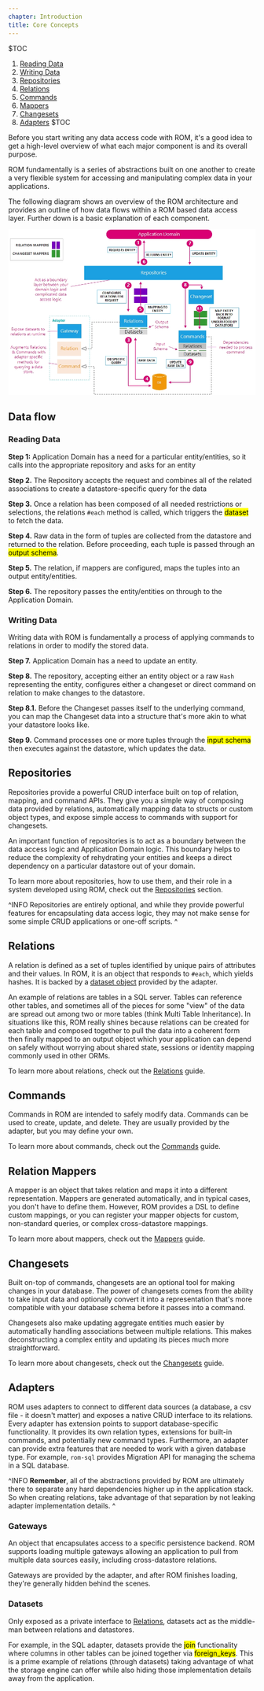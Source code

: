 ```yaml
---
chapter: Introduction
title: Core Concepts
---
```


$TOC
  1. [Reading Data](#reading-data)
  2. [Writing Data](#writing-data)
  3. [Repositories](#repositories)
  4. [Relations](#relations)
  5. [Commands](#commands)
  6. [Mappers](#relation-mappers)
  7. [Changesets](#changesets)
  8. [Adapters](#adapters)
$TOC

Before you start writing any data access code with ROM, it's a good idea to
get a high-level overview of what each major component is and its overall
purpose.

ROM fundamentally is a series of abstractions built on one another to create
a very flexible system for accessing and manipulating complex data in your
applications.

The following diagram shows an overview of the ROM architecture and provides an
outline of how data flows within a ROM based data access layer. Further down
is a basic explanation of each component.

![ROM Design Overview](images/rom-overview.jpg)

## Data flow

### Reading Data

**Step 1:** Application Domain has a need for a particular entity/entities, so it
            calls into the appropriate repository and asks for an entity

**Step 2.** The Repository accepts the request and combines all of the
            related associations to create a datastore-specific query
            for the data

**Step 3.** Once a relation has been composed of all needed restrictions or
            selections, the relations `#each` method is called, which triggers
            the <mark>dataset</mark> to fetch the data.

**Step 4.** Raw data in the form of tuples are collected from the datastore and
            returned to the relation. Before proceeding, each tuple is passed
            through an <mark>output schema</mark>.

**Step 5.** The relation, if mappers are configured, maps the tuples into an
            output entity/entities.

**Step 6.** The repository passes the entity/entities on through to the
            Application Domain.

### Writing Data

Writing data with ROM is fundamentally a process of applying commands to relations
in order to modify the stored data.

**Step 7.** Application Domain has a need to update an entity.

**Step 8.** The repository, accepting either an entity object or a raw `Hash`
            representing the entity, configures either a changeset or direct
            command on relation to make changes to the datastore.

**Step 8.1.** Before the Changeset passes itself to the underlying command, you
              can map the Changeset data into a structure that's more akin to what
              your datastore looks like.

**Step 9.** Command processes one or more tuples through the
            <mark>input schema</mark> then executes against the datastore, which
            updates the data.


## Repositories

Repositories provide a powerful CRUD interface built on top of relation,
mapping, and command APIs. They give you a simple way of composing data
provided by relations, automatically mapping data to structs or custom object
types, and expose simple access to commands with support for changesets.

An important function of repositories is to act as a boundary between the data
access logic and Application Domain logic. This boundary helps to reduce
the complexity of rehydrating your entities and keeps a direct dependency
on a particular datastore out of your domain.

To learn more about repositories, how to use them, and their role in a system
developed using ROM, check out the
[Repositories](/learn/repository/5.2) section.

^INFO
  Repositories are entirely optional, and while they provide powerful features
  for encapsulating data access logic, they may not make sense for some
  simple CRUD applications or one-off scripts.
^

## Relations

A relation is defined as a set of tuples identified by unique pairs of
attributes and their values. In ROM, it is an object that responds to `#each`,
which yields hashes. It is backed by a [dataset object](#datasets) provided by
the adapter.


An example of relations are tables in a SQL server. Tables can reference
other tables, and sometimes all of the pieces for some "view" of the data are
spread out among two or more tables (think Multi Table Inheritance). In
situations like this, ROM really shines because relations can be created for
each table and composed together to pull the data into a coherent form then
finally mapped to an output object which your application can depend on safely
without worrying about shared state, sessions or identity mapping commonly
used in other ORMs.

To learn more about relations, check out the
[Relations](/learn/core/5.2/relations) guide.


## Commands

Commands in ROM are intended to safely modify data. Commands can be used to
create, update, and delete. They are usually provided by the adapter, but you may
define your own.

To learn more about commands, check out the
[Commands](/learn/core/5.2/commands) guide.


## Relation Mappers

A mapper is an object that takes relation and maps it into a different
representation. Mappers are generated automatically, and in typical
cases, you don't have to define them. However, ROM provides a DSL to define custom
mappings, or you can register your mapper objects for custom, non-standard
queries, or complex cross-datastore mappings.

To learn more about mappers, check out the
[Mappers](/learn/core/5.2/mappers) guide.

## Changesets

Built on-top of commands, changesets are an optional tool for making changes
in your database. The power of changesets comes from the ability to take
input data and optionally convert it into a representation that's more
compatible with your database schema before it passes into a command.

Changesets also make updating aggregate entities much easier by automatically
handling associations between multiple relations. This makes deconstructing
a complex entity and updating its pieces much more straightforward.

To learn more about changesets, check out the
[Changesets](/learn/changeset/5.2) guide.


## Adapters

ROM uses adapters to connect to different data sources (a database, a csv file -
it doesn't matter) and exposes a native CRUD interface to its relations. Every
adapter has extension points to support database-specific functionality.
It provides its own relation types, extensions for built-in commands, and
potentially new command types. Furthermore, an adapter can provide extra
features that are needed to work with a given database type. For example,
`rom-sql` provides Migration API for managing the schema in a SQL database.

^INFO
  **Remember**, all of the abstractions provided by ROM are ultimately there
  to separate any hard dependencies higher up in the application stack. So
  when creating relations, take advantage of that separation by not leaking
  adapter implementation details.
^

### Gateways

An object that encapsulates access to a specific persistence backend. ROM
supports loading multiple gateways allowing an application to pull from
multiple data sources easily, including cross-datastore relations.

Gateways are provided by the adapter, and after ROM finishes loading, they're
generally hidden behind the scenes.

### Datasets

Only exposed as a private interface to [Relations](#relations), datasets
act as the middle-man between relations and datastores.

For example, in the SQL adapter, datasets provide the <mark>join</mark>
functionality where columns in other tables can be joined together via
<mark>foreign_keys</mark>. This is a prime example of relations (through datasets)
taking advantage of what the storage engine can offer while also hiding those
implementation details away from the application.
